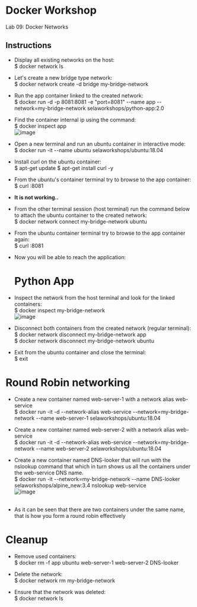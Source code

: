 # Docker Workshop <br/>
  Lab 09: Docker Networks 
  
## Instructions <br/>

* Display all existing networks on the host: <br/>
  $ docker network ls
  
* Let's create a new bridge type network: <br/>
  $ docker network create -d bridge my-bridge-network
  
* Run the app container linked to the created network: <br/>
  $ docker run -d -p 8081:8081 -e "port=8081" --name app --network=my-bridge-network selaworkshops/python-app:2.0 <br/>
  
* Find the container internal ip using the command: <br/>
  $ docker inspect app <br/>
  ![image](https://user-images.githubusercontent.com/92582005/200118120-326a60ed-9481-4d4d-9b86-285b5622f0a8.png) <br/>
  
* Open a new terminal and run an ubuntu container in interactive mode: <br/>
  $ docker run -it --name ubuntu selaworkshops/ubuntu:18.04
  
* Install curl on the ubuntu container: <br/>
  $ apt-get update
  $ apt-get install curl -y

* From the ubuntu's container terminal try to browse to the app container: <br/>
  $ curl <app-container-internal-ip>:8081

* **It is not working..** <br/>
* From the other terminal session (host terminal) run the command below to attach the ubuntu container to the created network: <br/>
  $ docker network connect my-bridge-network ubuntu
 
* From the ubuntu container terminal try to browse to the app container again: <br/>
  $ curl <app-container-internal-ip>:8081
* Now you will be able to reach the application: <br/>
  <h1>Python App</h1>
  
* Inspect the network from the host terminal and look for the linked containers: <br/>
  $ docker inspect my-bridge-network <br/>
  ![image](https://user-images.githubusercontent.com/92582005/200118569-32befe8c-013d-4086-839d-a2126200eb79.png) <br/>
  
* Disconnect both containers from the created network (regular terminal): <br/>
  $ docker network disconnect my-bridge-network app <br/>
  $ docker network disconnect my-bridge-network ubuntu <br/>
  
* Exit from the ubuntu container and close the terminal: <br/>
  $ exit
  
# Round Robin networking <br/>

* Create a new container named web-server-1 with a network alias web-service <br/>
  $ docker run -it -d --network-alias web-service --network=my-bridge-network --name web-server-1 selaworkshops/ubuntu:18.04 <br/>
* Create a new container named web-server-2 with a network alias web-service <br/>
  $ docker run -it -d --network-alias web-service --network=my-bridge-network --name web-server-2 selaworkshops/ubuntu:18.04 <br/>
* Create a new container named DNS-looker that will run with the nslookup command that which in turn shows us all the containers under the web-service DNS name.<br/>
  $ docker run -it --network=my-bridge-network --name DNS-looker  selaworkshops/alpine_new:3.4 nslookup web-service <br/>
  ![image](https://user-images.githubusercontent.com/92582005/200119033-31a45924-f6bb-462a-8716-628bb1a43301.png) <br/> <br/>
  
* As it can be seen that there are two containers under the same name, that is how you form a round robin effectively <br/>

# Cleanup <br/>

* Remove used containers: <br/>
  $ docker rm -f app ubuntu web-server-1 web-server-2  DNS-looker <br/>
  
* Delete the network: <br/>
$ docker network rm my-bridge-network <br/>

* Ensure that the network was deleted: <br/>
  $ docker network ls
  

  

